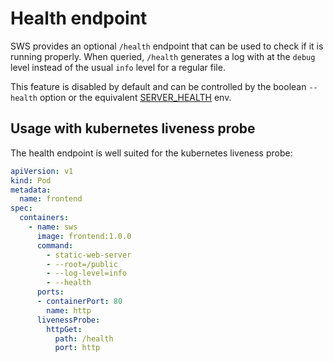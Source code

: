 # Health endpoint

SWS provides an optional `/health` endpoint that can be used to check if it is running properly.
When queried, `/health` generates a log with at the `debug` level instead of the usual `info` level for a regular file.

This feature is disabled by default and can be controlled by the boolean `--health` option or the equivalent [SERVER_HEALTH](./../configuration/environment-variables.md#health) env.

## Usage with kubernetes liveness probe

The health endpoint is well suited for the kubernetes liveness probe:

```yaml
apiVersion: v1
kind: Pod
metadata:
  name: frontend
spec:
  containers:
    - name: sws
      image: frontend:1.0.0
      command:
        - static-web-server
        - --root=/public
        - --log-level=info
        - --health
      ports:
      - containerPort: 80
        name: http
      livenessProbe:
        httpGet:
          path: /health
          port: http
```
